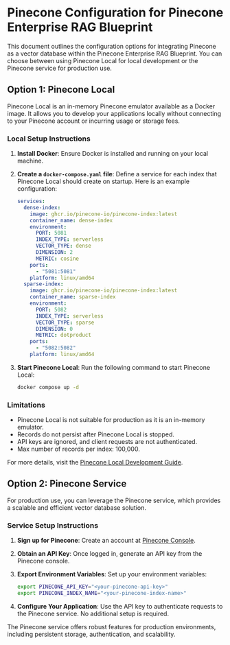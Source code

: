# Pinecone Configuration for Pinecone Enterprise RAG Blueprint

This document outlines the configuration options for integrating Pinecone as a vector database within the Pinecone Enterprise RAG Blueprint. You can choose between using Pinecone Local for local development or the Pinecone service for production use.

## Option 1: Pinecone Local

Pinecone Local is an in-memory Pinecone emulator available as a Docker image. It allows you to develop your applications locally without connecting to your Pinecone account or incurring usage or storage fees.

### Local Setup Instructions

1. **Install Docker**: Ensure Docker is installed and running on your local machine.

2. **Create a `docker-compose.yaml` file**: Define a service for each index that Pinecone Local should create on startup. Here is an example configuration:

   ```yaml
   services:
     dense-index:
       image: ghcr.io/pinecone-io/pinecone-index:latest
       container_name: dense-index
       environment:
         PORT: 5081
         INDEX_TYPE: serverless
         VECTOR_TYPE: dense
         DIMENSION: 2
         METRIC: cosine
       ports:
         - "5081:5081"
       platform: linux/amd64
     sparse-index:
       image: ghcr.io/pinecone-io/pinecone-index:latest
       container_name: sparse-index
       environment:
         PORT: 5082
         INDEX_TYPE: serverless
         VECTOR_TYPE: sparse
         DIMENSION: 0
         METRIC: dotproduct
       ports:
         - "5082:5082"
       platform: linux/amd64
   ```

3. **Start Pinecone Local**: Run the following command to start Pinecone Local:

   ```bash
   docker compose up -d
   ```

### Limitations

- Pinecone Local is not suitable for production as it is an in-memory emulator.
- Records do not persist after Pinecone Local is stopped.
- API keys are ignored, and client requests are not authenticated.
- Max number of records per index: 100,000.

For more details, visit the [Pinecone Local Development Guide](https://docs.pinecone.io/guides/operations/local-development).

## Option 2: Pinecone Service

For production use, you can leverage the Pinecone service, which provides a scalable and efficient vector database solution.

### Service Setup Instructions

1. **Sign up for Pinecone**: Create an account at [Pinecone Console](https://app.pinecone.io).

2. **Obtain an API Key**: Once logged in, generate an API key from the Pinecone console.

3. **Export Environment Variables**: Set up your environment variables:

   ```bash
   export PINECONE_API_KEY="<your-pinecone-api-key>"
   export PINECONE_INDEX_NAME="<your-pinecone-index-name>"
   ```

4. **Configure Your Application**: Use the API key to authenticate requests to the Pinecone service. No additional setup is required.

The Pinecone service offers robust features for production environments, including persistent storage, authentication, and scalability.
